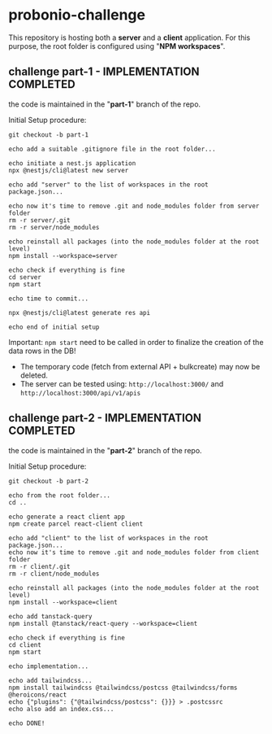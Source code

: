 # probonio-challenge

This repository is hosting both a **server** and a **client** application.
For this purpose, the root folder is configured using "**NPM workspaces**".

## challenge part-1 - IMPLEMENTATION COMPLETED

the code is maintained in the "**part-1**" branch of the repo.

Initial Setup procedure:

```shell
git checkout -b part-1

echo add a suitable .gitignore file in the root folder...

echo initiate a nest.js application
npx @nestjs/cli@latest new server

echo add "server" to the list of workspaces in the root package.json...

echo now it's time to remove .git and node_modules folder from server folder
rm -r server/.git
rm -r server/node_modules

echo reinstall all packages (into the node_modules folder at the root level)
npm install --workspace=server

echo check if everything is fine
cd server
npm start

echo time to commit...

npx @nestjs/cli@latest generate res api

echo end of initial setup
```

Important: `npm start` need to be called in order to finalize the creation of the data rows in the DB!

- The temporary code (fetch from external API + bulkcreate) may now be deleted.
- The server can be tested using: `http://localhost:3000/` and `http://localhost:3000/api/v1/apis`

## challenge part-2 - IMPLEMENTATION COMPLETED

the code is maintained in the "**part-2**" branch of the repo.

Initial Setup procedure:

```shell
git checkout -b part-2

echo from the root folder...
cd ..

echo generate a react client app
npm create parcel react-client client

echo add "client" to the list of workspaces in the root package.json...
echo now it's time to remove .git and node_modules folder from client folder
rm -r client/.git
rm -r client/node_modules

echo reinstall all packages (into the node_modules folder at the root level)
npm install --workspace=client

echo add tanstack-query
npm install @tanstack/react-query --workspace=client

echo check if everything is fine
cd client
npm start

echo implementation...

echo add tailwindcss...
npm install tailwindcss @tailwindcss/postcss @tailwindcss/forms @heroicons/react 
echo {"plugins": {"@tailwindcss/postcss": {}}} > .postcssrc
echo also add an index.css...

echo DONE!
```
